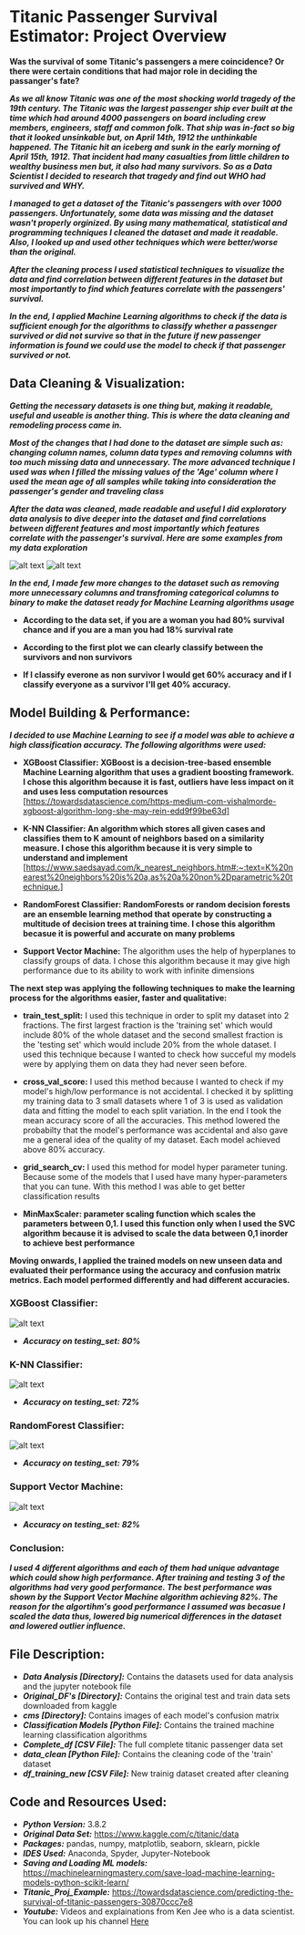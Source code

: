 # Titanic Passenger Survival Estimator: Project Overview #
**Was the survival of some Titanic's passengers a mere coincidence? Or there were certain conditions that had major role in deciding the passanger's fate?**

***As we all know Titanic was one of the most shocking world tragedy of the 19th century. The Titanic was the largest passenger ship ever built at the time which had around 4000 passengers on board including crew members, engineers, staff and common folk. That ship was in-fact so big that it looked unsinkable but, on April 14th, 1912 the unthinkable happened. The Titanic hit an iceberg and sunk in the early morning of April 15th, 1912. That incident had many casualties from little children to wealthy business men but, it also had many survivors. So as a Data Scientist I decided to research that tragedy and find out WHO had survived and WHY.***

***I managed to get a dataset of the Titanic's passengers with over 1000 passengers. Unfortunately, some data was missing and the dataset wasn't properly orginized. By using many mathematical, statistical and programming techniques I cleaned the dataset and made it readable. 
Also, I looked up and used other techniques which were better/worse than the original.***

***After the cleaning process I used statistical techniques to visualize the data and find correlation between different features in the dataset but most importantly to find which features correlate with the passengers' survival.***

***In the end, I applied Machine Learning algorithms to check if the data is sufficient enough for the algorithms to classify whether a passenger survived or did not survive so that in the future if new passenger information is found we could use the model to check if that passenger survived or not.***

## Data Cleaning & Visualization:
***Getting the necessary datasets is one thing but, making it readable, useful and useable is another thing. This is where the data cleaning and remodeling process came in.***

***Most of the changes that I had done to the dataset are simple such as: changing column names, column data types and removing columns with too much missing data and unnecessary. The more advanced technique I used was when I filled the missing values of the 'Age' column where I used the mean age of all samples while taking into consideration the passenger's gender and traveling class***

***After the data was cleaned, made readable and useful I did exploratory data analysis to dive deeper into the dataset and find correlations between different features and most importantly which features correlate with the passenger's survival. Here are some examples from my data exploration***

![alt text][plot2] ![alt text][plot4]

[plot2]: https://github.com/AlexOsokin97/titanic_casualties_proj/blob/master/Data_Analysis/MaleFemaleSurvived.png "MaleFemaleSurvived"
[plot4]: https://github.com/AlexOsokin97/titanic_casualties_proj/blob/master/Data_Analysis/fig.png "Survivals/Deaths in each gender "

***In the end, I made few more changes to the dataset such as removing more unnecessary columns and transfroming categorical columns to binary to make the dataset ready for Machine Learning algorithms usage***

* **According to the data set, if you are a woman you had 80% survival chance and if you are a man you had 18% survival rate** 

* **According to the first plot we can clearly classify between the survivors and non survivors**

* **If I classify everone as non survivor I would get 60% accuracy and if I classify everyone as a survivor I'll get 40% accuracy.**

## Model Building & Performance:
***I decided to use Machine Learning to see if a model was able to achieve a high classification accuracy. The following algorithms were used:***

* **XGBoost Classifier: XGBoost is a decision-tree-based ensemble Machine Learning algorithm that uses a gradient boosting framework. I chose this algorithm because it is fast, outliers have less impact on it and uses less computation resources** [https://towardsdatascience.com/https-medium-com-vishalmorde-xgboost-algorithm-long-she-may-rein-edd9f99be63d]

* **K-NN Classifier: An algorithm which stores all given cases and classifies them to K amount of neighbors based on a similarity measure. I chose this algorithm because it is very simple to understand and implement** [https://www.saedsayad.com/k_nearest_neighbors.htm#:~:text=K%20nearest%20neighbors%20is%20a,as%20a%20non%2Dparametric%20technique.]

* **RandomForest Classifier: RandomForests or random decision forests are an ensemble learning method that operate by constructing a multitude of decision trees at training time. I chose this algorithm becasue it is powerful and accurate on many problems** 

* **Support Vector Machine:** The algorithm uses the help of hyperplanes to classify groups of data. I chose this algorithm because it may give high performance due to its ability to work with infinite dimensions

**The next step was applying the following techniques to make the learning process for the algorithms easier, faster and qualitative:**

* **train_test_split:** I used this technique in order to split my dataset into 2 fractions. The first largest fraction is the 'training set' which would include 80% of the whole dataset and the second smallest fraction is the 'testing set' which would include 20% from the whole dataset. I used this technique because I wanted to check how succeful my models were by applying them on data they had never seen before.

* **cross_val_score:** I used this method because I wanted to check if my model's high/low performance is not accidental. I checked it by splitting my training data to 3 small datasets where 1 of 3 is used as validation data and fitting the model to each split variation. In the end I took the mean accuracy score of all the accuracies. This method lowered the probabilty that the model's performance was accidental and also gave me a general idea of the quality of my dataset. Each model achieved above 80% accuracy.

* **grid_search_cv:** I used this method for model hyper parameter tuning. Because some of the models that I used have many hyper-parameters that you can tune. With this method I was able to get better classification results

* **MinMaxScaler: parameter scaling function which scales the parameters between 0,1. I used this function only when I used the SVC algorithm because it is advised to scale the data between 0,1 inorder to achieve best performance**

**Moving onwards, I applied the trained models on new unseen data and evaluated their performance using the accuracy and confusion matrix metrics. Each model performed differently and had different accuracies.**

### XGBoost Classifier:
![alt text][plot1]

* ***Accuracy on testing_set: 80%*** 

### K-NN Classifier:
![alt text][plot3]

* ***Accuracy on testing_set: 72%*** 

### RandomForest Classifier:
![alt text][plot5]

* ***Accuracy on testing_set: 79%*** 

### Support Vector Machine:
![alt text][plot6]

* ***Accuracy on testing_set: 82%***

[plot1]: https://github.com/AlexOsokin97/titanic_casualties_proj/blob/master/cms/xgb_cm.png "xgbcm"
[plot3]: https://github.com/AlexOsokin97/titanic_casualties_proj/blob/master/cms/knc_cm.png "knccm"
[plot5]: https://github.com/AlexOsokin97/titanic_casualties_proj/blob/master/cms/rfc_cm.png "rfccm"
[plot6]: https://github.com/AlexOsokin97/titanic_casualties_proj/blob/master/cms/svc_cm.png "svmcm"

### Conclusion:
***I used 4 different algorithms and each of them had unique advantage which could show high performance. After training and testing 3 of the algorithms had very good performance. The best performance was shown by the Support Vector Machine algorithm achieving 82%. The reason for the algortihm's good performance I assumed was becasue I scaled the data thus, lowered big numerical differences in the dataset and lowered outlier influence.***

## File Description:
* ***Data Analysis [Directory]:*** Contains the datasets used for data analysis and the jupyter notebook file
* ***Original_DF's [Directory]:*** Contains the original test and train data sets downloaded from kaggle
* ***cms [Directory]:*** Contains images of each model's confusion matrix
* ***Classification Models [Python File]:*** Contains the trained machine learning classification algorithms 
* ***Complete_df [CSV File]:*** The full complete titanic passenger data set
* ***data_clean [Python File]:*** Contains the cleaning code of the 'train' dataset
* ***df_training_new [CSV File]:*** New trainig dataset created after cleaning

## Code and Resources Used:
* ***Python Version:*** 3.8.2
* ***Original Data Set:*** <https://www.kaggle.com/c/titanic/data>
* ***Packages:*** pandas, numpy, matplotlib, seaborn, sklearn, pickle
* ***IDES Used:*** Anaconda, Spyder, Jupyter-Notebook
* ***Saving and Loading ML models:*** <https://machinelearningmastery.com/save-load-machine-learning-models-python-scikit-learn/>
* ***Titanic_Proj_Example:*** <https://towardsdatascience.com/predicting-the-survival-of-titanic-passengers-30870ccc7e8>
* ***Youtube:*** Videos and explainations from Ken Jee who is a data scientist. You can look up his channel [Here](https://www.youtube.com/channel/UCiT9RITQ9PW6BhXK0y2jaeg)
